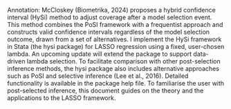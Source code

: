 Annotation: McCloskey (Biometrika, 2024) proposes a hybrid confidence interval (HySi) method to adjust coverage after a model selection event. This method combines the PoSI framework with a frequentist approach and constructs valid confidence intervals regardless of the model selection outcome, drawn from a set of alternatives. I implement the HySi framework in Stata (the hysi package) for LASSO regression using a fixed, user-chosen lambda. An upcoming update will extend the package to support data-driven lambda selection. To facilitate comparison with other post-selection inference methods, the hysi package also includes alternative approaches such as PoSI and selective inference (Lee et al., 2016). Detailed functionality is available in the package help file. To familiarise the user with post-selected inference, this document guides on the theory and the applications to the LASSO framework.
